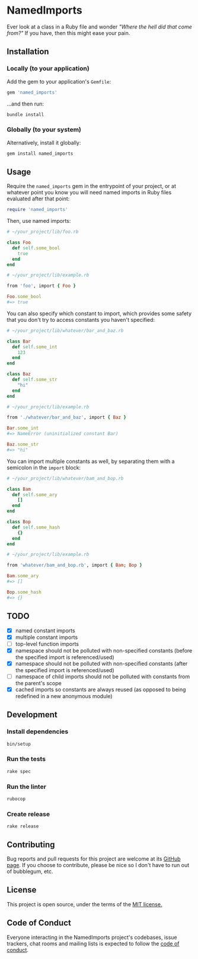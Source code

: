 # NamedImports

Ever look at a class in a Ruby file and wonder _"Where the hell did that come from?"_ If you have, then this might ease your pain. 

## Installation

### Locally (to your application)

Add the gem to your application's `Gemfile`:

```ruby
gem 'named_imports'
```

...and then run:

```bash
bundle install
```

### Globally (to your system)

Alternatively, install it globally:

```bash
gem install named_imports
```

## Usage

Require the `named_imports` gem in the entrypoint of your project, or at whatever point you know you will need named imports in Ruby files evaluated after that point:


```rb
require 'named_imports'
```

Then, use named imports:

```rb
# ~/your_project/lib/foo.rb

class Foo
  def self.some_bool
    true
  end
end
```

```rb
# ~/your_project/lib/example.rb

from 'foo', import { Foo }

Foo.some_bool
#=> true
```

You can also specify which constant to import, which provides some safety that you don't try to access constants you haven't specified:

```rb
# ~/your_project/lib/whatever/bar_and_baz.rb

class Bar
  def self.some_int
    123
  end
end

class Baz
  def self.some_str
    "hi"
  end
end
```

```rb
# ~/your_project/lib/example.rb

from './whatever/bar_and_baz', import { Baz }

Bar.some_int
#=> NameError (uninitialized constant Bar)

Baz.some_str
#=> "hi"
```

You can import multiple constants as well, by separating them with a semicolon in the `import` block:

```rb
# ~/your_project/lib/whatever/bam_and_bop.rb

class Bam
  def self.some_ary
    []
  end
end

class Bop
  def self.some_hash
    {}
  end
end
```

```rb
# ~/your_project/lib/example.rb

from 'whatever/bam_and_bop.rb', import { Bam; Bop }

Bam.some_ary
#=> []

Bop.some_hash
#=> {}
```

## TODO

- [x] named constant imports
- [x] multiple constant imports
- [ ] top-level function imports
- [x] namespace should not be polluted with non-specified constants (before the specified import is referenced/used)
- [x] namespace should not be polluted with non-specified constants (after the specified import is referenced/used)
- [ ] namespace of child imports should not be polluted with constants from the parent's scope
- [x] cached imports so constants are always reused (as opposed to being redefined in a new anonymous module)

## Development

### Install dependencies

```bash
bin/setup
```

### Run the tests

```bash
rake spec
```

### Run the linter

```bash
rubocop
```

### Create release

```
rake release
```

## Contributing

Bug reports and pull requests for this project are welcome at its [GitHub page](https://github.com/kjleitz/named_imports). If you choose to contribute, please be nice so I don't have to run out of bubblegum, etc.

## License

This project is open source, under the terms of the [MIT license.](https://github.com/kjleitz/named_imports/blob/master/LICENSE)

## Code of Conduct

Everyone interacting in the NamedImports project's codebases, issue trackers, chat rooms and mailing lists is expected to follow the [code of conduct](https://github.com/kjleitz/named_imports/blob/master/CODE_OF_CONDUCT.md).
